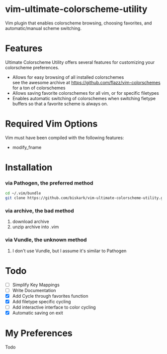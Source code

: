 vim-ultimate-colorscheme-utility
================================

Vim plugin that enables colorscheme browsing, choosing favorites, and automatic/manual scheme switching.

Features
========
Ultimate Colorscheme Utility offers several features for customizing your colorscheme preferences.
- Allows for easy browsing of all installed colorschemes <br /> 
  see the awesome archive at https://github.com/flazz/vim-colorschemes for a ton of colorschemes
- Allows saving favorite colorschemes for all vim, or for specific filetypes
- Enables automatic switching of colorschemes when switching fietype buffers so that a favorite scheme is always on.

Required Vim Options
====================
Vim must have been compiled with the following features:
- modify\_fname

Installation
============

### via Pathogen, the preferred method

```bash
cd ~/.vim/bundle
git clone https://github.com/biskark/vim-ultimate-colorscheme-utility.git
```

### via archive, the bad method
1. download archive
2. unzip archive into .vim

### via Vundle, the unknown method
1. I don't use Vundle, but I assume it's similar to Pathogen

Todo
====
- [ ] Simplify Key Mappings
- [ ] Write Documentation
- [x] Add Cycle through favorites function
- [x] Add filetype specific cycling
- [ ] Add interactive interface to color cycling
- [x] Automatic saving on exit

My Preferences
==============
Todo
